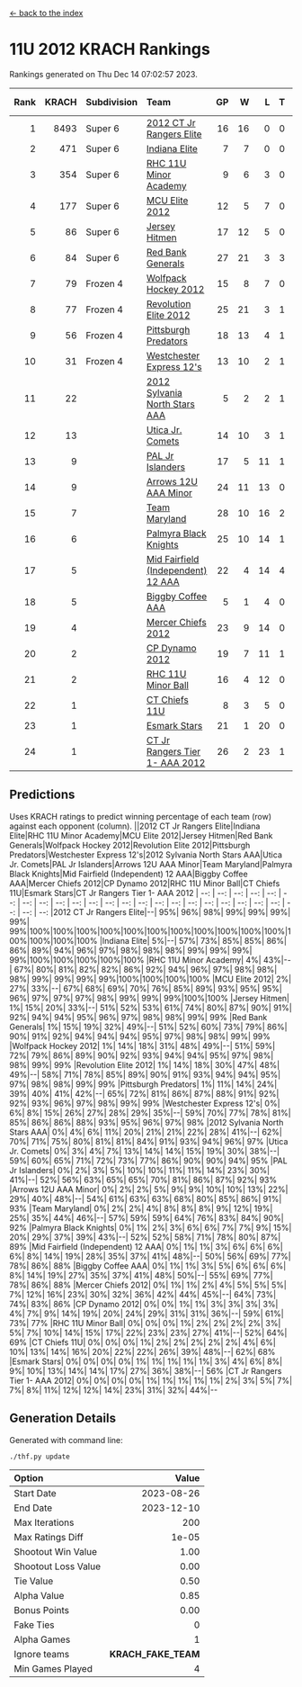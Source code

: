 [<- back to the index](readme.md)
# 11U 2012 KRACH Rankings
Rankings generated on Thu Dec 14 07:02:57 2023.

Rank|KRACH|Subdivision|Team|GP|W|L|T|OTW|OTL|SoS|Exp Wins|Win Diff
---:|---:|:---|:---|---:|---:|---:|---:|---:|---:|---:|---:|---:
1|8493|Super 6|[2012 CT Jr Rangers Elite](https://gamesheetstats.com/seasons/3664/teams/140909/schedule)|16|16|0|0|1|0|106|16.8|-0.1
2|471|Super 6|[Indiana Elite](https://gamesheetstats.com/seasons/3664/teams/144355/schedule)|7|7|0|0|0|0|9|7.9|0.0
3|354|Super 6|[RHC 11U Minor Academy](https://gamesheetstats.com/seasons/3664/teams/140913/schedule)|9|6|3|0|0|1|1759|6.8|-0.0
4|177|Super 6|[MCU Elite 2012](https://gamesheetstats.com/seasons/3664/teams/140908/schedule)|12|5|7|0|2|2|2705|5.8|-0.0
5|86|Super 6|[Jersey Hitmen](https://gamesheetstats.com/seasons/3664/teams/140915/schedule)|17|12|5|0|0|0|990|12.8|-0.0
6|84|Super 6|[Red Bank Generals](https://gamesheetstats.com/seasons/3664/teams/140916/schedule)|27|21|3|3|3|0|23|23.4|0.0
7|79|Frozen 4|[Wolfpack Hockey 2012](https://gamesheetstats.com/seasons/3664/teams/140914/schedule)|15|8|7|0|1|1|1155|8.8|-0.0
8|77|Frozen 4|[Revolution Elite 2012](https://gamesheetstats.com/seasons/3664/teams/140924/schedule)|25|21|3|1|1|1|19|22.4|0.0
9|56|Frozen 4|[Pittsburgh Predators](https://gamesheetstats.com/seasons/3664/teams/140925/schedule)|18|13|4|1|0|1|28|14.4|0.0
10|31|Frozen 4|[Westchester Express 12's](https://gamesheetstats.com/seasons/3664/teams/140919/schedule)|13|10|2|1|1|0|11|11.4|0.0
11|22||[2012 Sylvania North Stars AAA](https://gamesheetstats.com/seasons/3664/teams/162461/schedule)|5|2|2|1|0|0|160|3.4|0.0
12|13||[Utica Jr. Comets](https://gamesheetstats.com/seasons/3664/teams/140923/schedule)|14|10|3|1|2|0|13|11.4|0.0
13|9||[PAL Jr Islanders](https://gamesheetstats.com/seasons/3664/teams/140921/schedule)|17|5|11|1|0|2|982|6.4|0.0
14|9||[Arrows 12U AAA Minor](https://gamesheetstats.com/seasons/3664/teams/140920/schedule)|24|11|13|0|1|0|32|11.9|0.0
15|7||[Team Maryland](https://gamesheetstats.com/seasons/3664/teams/140928/schedule)|28|10|16|2|1|0|1202|11.9|0.0
16|6||[Palmyra Black Knights](https://gamesheetstats.com/seasons/3664/teams/140927/schedule)|25|10|14|1|0|1|22|11.4|0.0
17|5||[Mid Fairfield (Independent) 12 AAA](https://gamesheetstats.com/seasons/3664/teams/140910/schedule)|22|4|14|4|0|2|34|6.9|0.0
18|5||[Biggby Coffee AAA](https://gamesheetstats.com/seasons/3664/teams/144354/schedule)|5|1|4|0|0|0|163|1.9|0.0
19|4||[Mercer Chiefs 2012](https://gamesheetstats.com/seasons/3664/teams/140918/schedule)|23|9|14|0|0|1|17|9.9|0.0
20|2||[CP Dynamo 2012](https://gamesheetstats.com/seasons/3664/teams/140922/schedule)|19|7|11|1|1|0|15|8.4|0.0
21|2||[RHC 11U Minor Ball](https://gamesheetstats.com/seasons/3664/teams/140917/schedule)|16|4|12|0|0|1|20|4.9|0.0
22|1||[CT Chiefs 11U](https://gamesheetstats.com/seasons/3664/teams/140912/schedule)|8|3|5|0|0|1|4|3.9|0.0
23|1||[Esmark Stars](https://gamesheetstats.com/seasons/3664/teams/140926/schedule)|21|1|20|0|0|0|76|1.9|0.0
24|1||[CT Jr Rangers Tier 1- AAA 2012](https://gamesheetstats.com/seasons/3664/teams/140911/schedule)|26|2|23|1|0|0|32|3.4|0.0

## Predictions
Uses KRACH ratings to predict winning percentage of each team (row) against each opponent (column).
||2012 CT Jr Rangers Elite|Indiana Elite|RHC 11U Minor Academy|MCU Elite 2012|Jersey Hitmen|Red Bank Generals|Wolfpack Hockey 2012|Revolution Elite 2012|Pittsburgh Predators|Westchester Express 12's|2012 Sylvania North Stars AAA|Utica Jr. Comets|PAL Jr Islanders|Arrows 12U AAA Minor|Team Maryland|Palmyra Black Knights|Mid Fairfield (Independent) 12 AAA|Biggby Coffee AAA|Mercer Chiefs 2012|CP Dynamo 2012|RHC 11U Minor Ball|CT Chiefs 11U|Esmark Stars|CT Jr Rangers Tier 1- AAA 2012
| --: | --: | --: | --: | --: | --: | --: | --: | --: | --: | --: | --: | --: | --: | --: | --: | --: | --: | --: | --: | --: | --: | --: | --: | --: 
|2012 CT Jr Rangers Elite|--| 95%| 96%| 98%| 99%| 99%| 99%| 99%| 99%|100%|100%|100%|100%|100%|100%|100%|100%|100%|100%|100%|100%|100%|100%|100%
|Indiana Elite|  5%|--| 57%| 73%| 85%| 85%| 86%| 86%| 89%| 94%| 96%| 97%| 98%| 98%| 98%| 99%| 99%| 99%| 99%|100%|100%|100%|100%|100%
|RHC 11U Minor Academy|  4%| 43%|--| 67%| 80%| 81%| 82%| 82%| 86%| 92%| 94%| 96%| 97%| 98%| 98%| 98%| 99%| 99%| 99%| 99%|100%|100%|100%|100%
|MCU Elite 2012|  2%| 27%| 33%|--| 67%| 68%| 69%| 70%| 76%| 85%| 89%| 93%| 95%| 95%| 96%| 97%| 97%| 97%| 98%| 99%| 99%| 99%|100%|100%
|Jersey Hitmen|  1%| 15%| 20%| 33%|--| 51%| 52%| 53%| 61%| 74%| 80%| 87%| 90%| 91%| 92%| 94%| 94%| 95%| 96%| 97%| 98%| 98%| 99%| 99%
|Red Bank Generals|  1%| 15%| 19%| 32%| 49%|--| 51%| 52%| 60%| 73%| 79%| 86%| 90%| 91%| 92%| 94%| 94%| 94%| 95%| 97%| 98%| 98%| 99%| 99%
|Wolfpack Hockey 2012|  1%| 14%| 18%| 31%| 48%| 49%|--| 51%| 59%| 72%| 79%| 86%| 89%| 90%| 92%| 93%| 94%| 94%| 95%| 97%| 98%| 98%| 99%| 99%
|Revolution Elite 2012|  1%| 14%| 18%| 30%| 47%| 48%| 49%|--| 58%| 71%| 78%| 85%| 89%| 90%| 91%| 93%| 94%| 94%| 95%| 97%| 98%| 98%| 99%| 99%
|Pittsburgh Predators|  1%| 11%| 14%| 24%| 39%| 40%| 41%| 42%|--| 65%| 72%| 81%| 86%| 87%| 88%| 91%| 92%| 92%| 93%| 96%| 97%| 98%| 99%| 99%
|Westchester Express 12's|  0%|  6%|  8%| 15%| 26%| 27%| 28%| 29%| 35%|--| 59%| 70%| 77%| 78%| 81%| 85%| 86%| 86%| 88%| 93%| 95%| 96%| 97%| 98%
|2012 Sylvania North Stars AAA|  0%|  4%|  6%| 11%| 20%| 21%| 21%| 22%| 28%| 41%|--| 62%| 70%| 71%| 75%| 80%| 81%| 81%| 84%| 91%| 93%| 94%| 96%| 97%
|Utica Jr. Comets|  0%|  3%|  4%|  7%| 13%| 14%| 14%| 15%| 19%| 30%| 38%|--| 59%| 60%| 65%| 71%| 72%| 73%| 77%| 86%| 90%| 90%| 94%| 95%
|PAL Jr Islanders|  0%|  2%|  3%|  5%| 10%| 10%| 11%| 11%| 14%| 23%| 30%| 41%|--| 52%| 56%| 63%| 65%| 65%| 70%| 81%| 86%| 87%| 92%| 93%
|Arrows 12U AAA Minor|  0%|  2%|  2%|  5%|  9%|  9%| 10%| 10%| 13%| 22%| 29%| 40%| 48%|--| 54%| 61%| 63%| 63%| 68%| 80%| 85%| 86%| 91%| 93%
|Team Maryland|  0%|  2%|  2%|  4%|  8%|  8%|  8%|  9%| 12%| 19%| 25%| 35%| 44%| 46%|--| 57%| 59%| 59%| 64%| 76%| 83%| 84%| 90%| 92%
|Palmyra Black Knights|  0%|  1%|  2%|  3%|  6%|  6%|  7%|  7%|  9%| 15%| 20%| 29%| 37%| 39%| 43%|--| 52%| 52%| 58%| 71%| 78%| 80%| 87%| 89%
|Mid Fairfield (Independent) 12 AAA|  0%|  1%|  1%|  3%|  6%|  6%|  6%|  6%|  8%| 14%| 19%| 28%| 35%| 37%| 41%| 48%|--| 50%| 56%| 69%| 77%| 78%| 86%| 88%
|Biggby Coffee AAA|  0%|  1%|  1%|  3%|  5%|  6%|  6%|  6%|  8%| 14%| 19%| 27%| 35%| 37%| 41%| 48%| 50%|--| 55%| 69%| 77%| 78%| 86%| 88%
|Mercer Chiefs 2012|  0%|  1%|  1%|  2%|  4%|  5%|  5%|  5%|  7%| 12%| 16%| 23%| 30%| 32%| 36%| 42%| 44%| 45%|--| 64%| 73%| 74%| 83%| 86%
|CP Dynamo 2012|  0%|  0%|  1%|  1%|  3%|  3%|  3%|  3%|  4%|  7%|  9%| 14%| 19%| 20%| 24%| 29%| 31%| 31%| 36%|--| 59%| 61%| 73%| 77%
|RHC 11U Minor Ball|  0%|  0%|  0%|  1%|  2%|  2%|  2%|  2%|  3%|  5%|  7%| 10%| 14%| 15%| 17%| 22%| 23%| 23%| 27%| 41%|--| 52%| 64%| 69%
|CT Chiefs 11U|  0%|  0%|  0%|  1%|  2%|  2%|  2%|  2%|  2%|  4%|  6%| 10%| 13%| 14%| 16%| 20%| 22%| 22%| 26%| 39%| 48%|--| 62%| 68%
|Esmark Stars|  0%|  0%|  0%|  0%|  1%|  1%|  1%|  1%|  1%|  3%|  4%|  6%|  8%|  9%| 10%| 13%| 14%| 14%| 17%| 27%| 36%| 38%|--| 56%
|CT Jr Rangers Tier 1- AAA 2012|  0%|  0%|  0%|  0%|  1%|  1%|  1%|  1%|  1%|  2%|  3%|  5%|  7%|  7%|  8%| 11%| 12%| 12%| 14%| 23%| 31%| 32%| 44%|--

## Generation Details

Generated with command line:
```
./thf.py update
```

| Option | Value |
| :----- | ----: |
| Start Date | 2023-08-26 |
| End Date | 2023-12-10 |
| Max Iterations | 200 |
| Max Ratings Diff | 1e-05 |
| Shootout Win Value | 1.00 |
| Shootout Loss Value | 0.00 |
| Tie Value | 0.50 |
| Alpha Value | 0.85 |
| Bonus Points | 0.00 |
| Fake Ties | 0 |
| Alpha Games | 1 |
| Ignore teams | __KRACH_FAKE_TEAM__ |
| Min Games Played | 4 |

